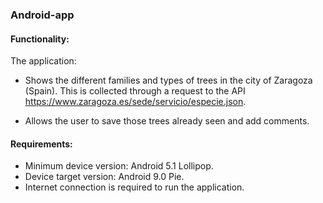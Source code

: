 ### Android-app

#### Functionality:
The application: 
- Shows the different families and types of trees in the city of Zaragoza (Spain). 
This is collected through a request to the API https://www.zaragoza.es/sede/servicio/especie.json.

- Allows the user to save those trees already seen and add comments.

#### Requirements:
- Minimum device version: Android 5.1 Lollipop.
- Device target version: Android 9.0 Pie.
- Internet connection is required to run the application.
